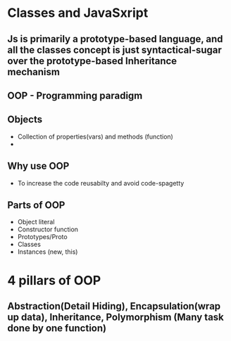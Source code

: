 # Classes and JavaSxript

## Js is primarily a prototype-based language, and all the classes concept is just syntactical-sugar over the prototype-based Inheritance mechanism

## OOP - Programming paradigm

## Objects 
 - Collection of properties(vars) and methods (function)
 - 

## Why use OOP

- To increase the code reusabilty and avoid code-spagetty

## Parts of OOP

- Object literal
- Constructor function
- Prototypes/Proto
- Classes
- Instances (new, this)

#  4 pillars of OOP
## Abstraction(Detail Hiding), Encapsulation(wrap up data), Inheritance, Polymorphism (Many task done by one function)